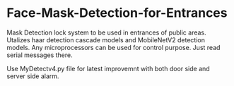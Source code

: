 # Face-Mask-Detection-for-Entrances

Mask Detection lock system to be used in entrances of public areas. Utalizes haar detection cascade models and MobileNetV2 detection models.
Any microprocessors can be used for control purpose. Just read serial messages there.

Use MyDetectv4.py file for latest improvemnt with both door side and server side alarm.

